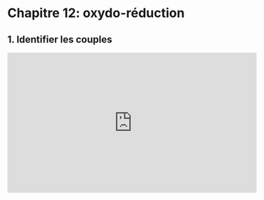 
# Chapitre 12: oxydo-réduction

## 1. Identifier les couples

<iframe width="560" height="315" src="https://www.youtube.com/embed/ThXNSfqz2Qg?si=-Sj9qc3VU3p1TUj6" title="YouTube video player" frameborder="0" allow="accelerometer; autoplay; clipboard-write; encrypted-media; gyroscope; picture-in-picture; web-share" referrerpolicy="strict-origin-when-cross-origin" allowfullscreen></iframe>



